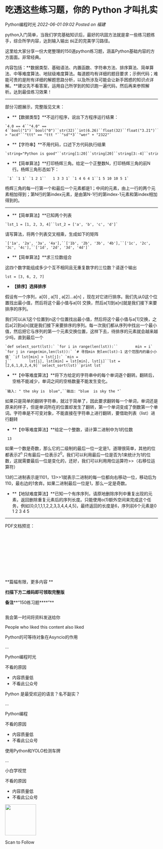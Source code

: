 # 吃透这些练习题，你的 Python 才叫扎实

<a id="profileBt"></a><a id="js_name"></a>Python编程时光 *2022-06-01 09:02* *Posted on <a id="js_ip_wording"></a>福建*

python入门简单，当我们学完基础知识后，最好的巩固方法就是拿一些练习题练手，综合所学内容，达到输入输出 纠正的完美学习路径。

这里给大家分享一份大佬整理的150道python练习题，涵盖Python基础内容的方方面面。非常经典。

内容包括：**数据类型、基础语法、内置函数、字符串方法、排序算法、简单算法、中等难度算法、地狱级难度算法。每道题均有详细的题目要求；示例代码；难能可贵的是附有详细的解题思路分析，以及所涉及可能会让新手困惑的知识点详解。**建议先不看答案，运用自己所学到的知识跑一遍代码，然后再来参照解析。达到最佳练习效果！

* * *

部分习题展示，完整版见文末：

- **【数据类型】**不运行程序，说出下方程序运行结果：
    

```
`4.0 == 4``"4.0" == 4``bool("1")``bool("0")``str(32)``int(6.26)``float(32)``float("3.21")``int("434")``int("3.42")``bool(-1)``bool("")``bool(0)``"wrqq" > "acd"``"ttt" == "ttt "``"sd"*3``"wer" + "2322"`
```

- **【字符串】**不用代码，口述下方代码执行结果
    

```
`string="Python is good"``string[1:20]``string[20]``string[3:-4]``string[-10:-3]``string.lower()``string.replace("o","0")``string.startswith("python")``string.split()``len(string)``string[30]``string.replace("",")`
```

- **【简单算法】**打印杨辉三角。给定一个正整数N，打印杨辉三角的前N行。杨辉三角形态如下：
    

```
 `1` `1 1` `1 2 1``   1 3 3 1` `1 4 6 4 1``1 5 10 10 5 1`
```

杨辉三角的每一行第一个和最后一个元素都是1；中间的元素，由上一行的两个元素相加得到；第N行的第index元素，是由第N-1行的第index-1元素和第index相加得到的。

* * *

- **【简单算法】**已知两个列表
    

```
`lst_1 = [1, 2, 3, 4]``lst_2 = ['a', 'b', 'c', 'd']`
```

请写算法，将两个列表交叉相乘，生成如下的矩阵

```
`['1a', '2a', '3a', '4a'],``['1b', '2b', '3b', '4b'],``['1c', '2c', '3c', '4c'],``['1d', '2d', '3d', '4d']`
```

- **【简单算法】**求三位数组合
    

这四个数字能组成多少个互不相同且无重复数字的三位数？请逐个输出

```
lst = [3, 6, 2, 7]
```

- **【排序】选择排序**
    

假设有一个序列，a\[0\] , a\[1\] , a\[2\]...a\[n\] ，现在对它进行排序。我们先从0这个位置找出最小值，然后将这个最小值与a\[0\] 交换，然后a\[1\]到a\[n\]就是我们接下来要排序的序列。

我们可以从1这个位置到n这个位置找出最小值，然后将这个最小值与a\[1\]交换，之后a\[2\]到a\[n\]就是我们接下来要排序的序列。每一次我们都从序列中找出一个最小值，然后把它与序列的第一个元素交换位置，这样下去，待排序的元素就会越来越少吗，直到最后一个

```
`def select_sort(lst):` `for i in range(len(lst)):``        min = i` `for j in range(min,len(lst)):` `# 寻找min 到len(lst)-1 这个范围内的最⼩小值` `if lst[min] > lst[j]:` `min = j``        lst[i], lst[min] = lst[min], lst[i]``lst = [2,6,1,8,2,4,9]``select_sort(lst)``print lst`
```

- **【中等难度算法】**将下方给定的字符串中的每个单词逐个翻转。翻转后，空格不能减少，单词之间的空格数量不能发生变化。
    

```
`输入: " the sky is  blue",``输出: "blue  is sky the "`
```

如果只是简单的翻转字符串，就过于简单了，因此要求翻转每一个单词，单词还是原来的样子，但是单词所在的位置却发生了翻转，第一个单词变成了倒数第一个单词。字符串是不可变对象，不能直接在字符串上进行翻转，要借助列表（list）进行翻转

- **【中等难度算法】**给定一个整数，请计算二进制中为1的位数
    

```
 13
```

如果一个数是奇数，那么它的二级制的最后一位一定是1，道理很简单，其他的位都表示2<sup>n </sup>只有最后一位表示2<sup>0</sup>。我们可以利用最后一位是否为1来统计为1的位数，这就需要最后一位是变化的，还好，我们可以利用用位运算符>>（右移位运算符）

13的二进制表示是1101，13>>1就表示二进制的每一位都向右移动一位，移动后为110，最右边的1舍弃。如果二进制最后一位是1，那么一定是奇数。

- **【地狱难度算法】**已知一个有序序列，请原地删除序列中重复出现的元素，返回删除重复元素后的序列长度。只能使用o(1)额外空间来完成这个任务，例如\[0,0,1,1,1,2,2,3,3,4,4,4,5\]，最终返回的长度是6，序列前6个元素是0 1 2 3 4 5
    

* * *

PDF文档预览：

![Image](data:image/gif;base64,iVBORw0KGgoAAAANSUhEUgAAAAEAAAABCAYAAAAfFcSJAAAADUlEQVQImWNgYGBgAAAABQABh6FO1AAAAABJRU5ErkJggg==)

![Image](data:image/gif;base64,iVBORw0KGgoAAAANSUhEUgAAAAEAAAABCAYAAAAfFcSJAAAADUlEQVQImWNgYGBgAAAABQABh6FO1AAAAABJRU5ErkJggg==)

![Image](data:image/gif;base64,iVBORw0KGgoAAAANSUhEUgAAAAEAAAABCAYAAAAfFcSJAAAADUlEQVQImWNgYGBgAAAABQABh6FO1AAAAABJRU5ErkJggg==)

![Image](data:image/gif;base64,iVBORw0KGgoAAAANSUhEUgAAAAEAAAABCAYAAAAfFcSJAAAADUlEQVQImWNgYGBgAAAABQABh6FO1AAAAABJRU5ErkJggg==)

![Image](data:image/gif;base64,iVBORw0KGgoAAAANSUhEUgAAAAEAAAABCAYAAAAfFcSJAAAADUlEQVQImWNgYGBgAAAABQABh6FO1AAAAABJRU5ErkJggg==)

![Image](data:image/gif;base64,iVBORw0KGgoAAAANSUhEUgAAAAEAAAABCAYAAAAfFcSJAAAADUlEQVQImWNgYGBgAAAABQABh6FO1AAAAABJRU5ErkJggg==)

![Image](data:image/gif;base64,iVBORw0KGgoAAAANSUhEUgAAAAEAAAABCAYAAAAfFcSJAAAADUlEQVQImWNgYGBgAAAABQABh6FO1AAAAABJRU5ErkJggg==)

![Image](data:image/gif;base64,iVBORw0KGgoAAAANSUhEUgAAAAEAAAABCAYAAAAfFcSJAAAADUlEQVQImWNgYGBgAAAABQABh6FO1AAAAABJRU5ErkJggg==)

![Image](data:image/gif;base64,iVBORw0KGgoAAAANSUhEUgAAAAEAAAABCAYAAAAfFcSJAAAADUlEQVQImWNgYGBgAAAABQABh6FO1AAAAABJRU5ErkJggg==)

![Image](data:image/gif;base64,iVBORw0KGgoAAAANSUhEUgAAAAEAAAABCAYAAAAfFcSJAAAADUlEQVQImWNgYGBgAAAABQABh6FO1AAAAABJRU5ErkJggg==)

**篇幅有限，更多内容
**

**扫描下方二维码即可领取完整版**

**备注****“150练习题****”**

![Image](data:image/gif;base64,iVBORw0KGgoAAAANSUhEUgAAAAEAAAABCAYAAAAfFcSJAAAADUlEQVQImWNgYGBgAAAABQABh6FO1AAAAABJRU5ErkJggg==)

我会第一时间将资料发送给你

People who liked this content also liked

Python的可等待对象在Asyncio的作用

...

Python编程时光

不看的原因

- 内容质量低
- 不看此公众号

Python 是最受欢迎的语言？名不副实？

...

Python编程

不看的原因

- 内容质量低
- 不看此公众号

使用Python和YOLO检测车牌

...

小白学视觉

不看的原因

- 内容质量低
- 不看此公众号

<img width="102" height="102" src="../../../_resources/qrcode_scene_10000004_size_102___47687612e9cf4b529.bmp"/>

Scan to Follow